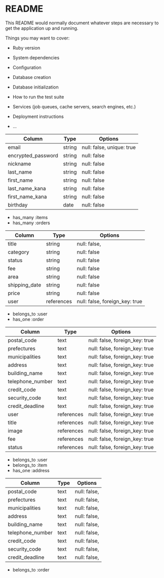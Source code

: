 # README

This README would normally document whatever steps are necessary to get the
application up and running.

Things you may want to cover:

* Ruby version

* System dependencies

* Configuration

* Database creation

* Database initialization

* How to run the test suite

* Services (job queues, cache servers, search engines, etc.)

* Deployment instructions

* ...

<!-- テーブル設計 -->

<!-- usersテーブル -->
| Column             | Type   | Options                   |
| ------------------ | ------ | ------------------------- |
| email              | string | null: false, unique: true |
| encrypted_password | string | null: false               |
| nickname           | string | null: false               |
| last_name          | string | null: false               |
| first_name         | string | null: false               |
| last_name_kana     | string | null: false               |
| first_name_kana    | string | null: false               |
| birthday           | date   | null: false               |

 - has_many :items
 - has_many :orders

<!-- itemsテーブル -->
| Column        | Type       | Options                        |
| ------------- | ---------- | ------------------------------ |
| title         | string     | null: false,                   |
| category      | string     | null: false                    |
| status        | string     | null: false                    |
| fee           | string     | null: false                    |
| area          | string     | null: false                    |
| shipping_date | string     | null: false                    |
| price         | string     | null: false                    |
| user          | references | null: false, foreign_key: true |

 - belongs_to :user
 - has_one :order

<!-- ordersテーブル -->
| Column           | Type       | Options                        |
| -----------------| ---------- | ------------------------------ |
| postal_code      | text       | null: false, foreign_key: true |
| prefectures      | text       | null: false, foreign_key: true |
| municipalities   | text       | null: false, foreign_key: true |
| address          | text       | null: false, foreign_key: true |
| building_name    | text       | null: false, foreign_key: true |
| telephone_number | text       | null: false, foreign_key: true |
| credit_code      | text       | null: false, foreign_key: true |
| security_code    | text       | null: false, foreign_key: true |
| credit_deadline  | text       | null: false, foreign_key: true |
| user             | references | null: false, foreign_key: true |
| title            | references | null: false, foreign_key: true |
| image            | references | null: false, foreign_key: true |
| fee              | references | null: false, foreign_key: true |
| status           | references | null: false, foreign_key: true |

 - belongs_to :user
 - belongs_to :item
 - has_one    :address

<!-- addressesテーブル -->
| Column           | Type       | Options                        |
| -----------------| ---------- | ------------------------------ |
| postal_code      | text       | null: false,                   |
| prefectures      | text       | null: false,                   |
| municipalities   | text       | null: false,                   |
| address          | text       | null: false,                   |
| building_name    | text       | null: false,                   |
| telephone_number | text       | null: false,                   |
| credit_code      | text       | null: false,                   |
| security_code    | text       | null: false,                   |
| credit_deadline  | text       | null: false,                   |

 - belongs_to :order